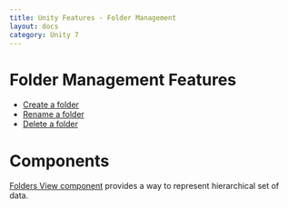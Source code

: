 ```yaml
---
title: Unity Features - Folder Management
layout: docs
category: Unity 7
---
```

# Folder Management Features 

- [Create a folder](folder-management/create-folder.md)
- [Rename a folder](folder-management/rename-folder.md)
- [Delete a folder](folder-management/delete-folder.md)  

# Components 

[Folders View component](../components/folders-view.md) provides a way to represent hierarchical set of data. 
